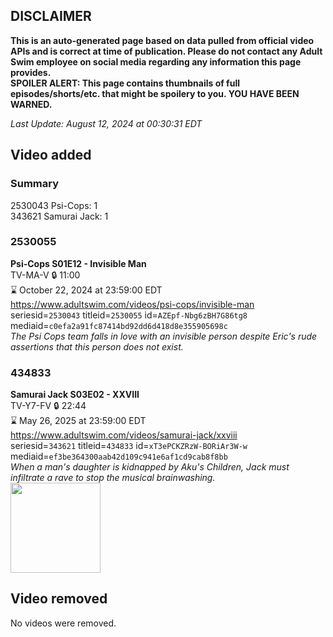 ## DISCLAIMER
**This is an auto-generated page based on data pulled from official video APIs and is correct at time of publication. Please do not contact any Adult Swim employee on social media regarding any information this page provides.**  
**SPOILER ALERT: This page contains thumbnails of full episodes/shorts/etc. that might be spoilery to you. YOU HAVE BEEN WARNED.**  

_Last Update: August 12, 2024 at 00:30:31 EDT_
## Video added
### Summary
2530043 Psi-Cops: 1  
343621 Samurai Jack: 1  
### 2530055
**Psi-Cops S01E12 - Invisible Man**  
TV-MA-V 🔒 11:00  
⌛ October 22, 2024 at 23:59:00 EDT  
https://www.adultswim.com/videos/psi-cops/invisible-man  
seriesid=`2530043` titleid=`2530055` id=`AZEpf-Nbg6zBH7G86tg8` mediaid=`c0efa2a91fc87414bd92dd6d418d8e355905698c`  
_The Psi Cops team falls in love with an invisible person despite Eric's rude assertions that this person does not exist._  
### 434833
**Samurai Jack S03E02 - XXVIII**  
TV-Y7-FV 🔒 22:44  
⌛ May 26, 2025 at 23:59:00 EDT  
https://www.adultswim.com/videos/samurai-jack/xxviii  
seriesid=`343621` titleid=`434833` id=`xT3ePCKZRzW-BORiAr3W-w` mediaid=`ef3be364300aab42d109c941e6af1cd9cab8f8bb`  
_When a man's daughter is kidnapped by Aku's Children, Jack must infiltrate a rave to stop the musical brainwashing._  
<a href="https://media.cdn.adultswim.com/uploads/20200407/thumbnails/2_20471331436-samjack_028.jpg"><img src="https://media.cdn.adultswim.com/uploads/20200407/thumbnails/2_20471331436-samjack_028.jpg" height="144px" /></a>
## Video removed
No videos were removed.  
